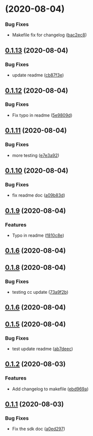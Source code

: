 # [](https://gitswarm.f5net.com/f5aas/f5cs-sdk/compare/v0.1.13...v) (2020-08-04)


### Bug Fixes

* Makefile fix for changelog ([bac2ec8](https://gitswarm.f5net.com/f5aas/f5cs-sdk/commits/bac2ec8f790dab1a491627997084ba30e71d6246))



## [0.1.13](https://gitswarm.f5net.com/f5aas/f5cs-sdk/compare/v0.1.12...v0.1.13) (2020-08-04)


### Bug Fixes

* update readme ([cb87f3e](https://gitswarm.f5net.com/f5aas/f5cs-sdk/commits/cb87f3e015da96ae41b5239b2dcb6577b11868bc))



## [0.1.12](https://gitswarm.f5net.com/f5aas/f5cs-sdk/compare/v0.1.11...v0.1.12) (2020-08-04)


### Bug Fixes

* Fix typo in readme ([5e9809d](https://gitswarm.f5net.com/f5aas/f5cs-sdk/commits/5e9809dd69a4235c659e6f53748d33fd227c8718))



## [0.1.11](https://gitswarm.f5net.com/f5aas/f5cs-sdk/compare/v0.1.10...v0.1.11) (2020-08-04)


### Bug Fixes

* more testing ([e7e3a92](https://gitswarm.f5net.com/f5aas/f5cs-sdk/commits/e7e3a927c44698b587fdc7d8f1562b6d6faab89d))



## [0.1.10](https://gitswarm.f5net.com/f5aas/f5cs-sdk/compare/v0.1.9...v0.1.10) (2020-08-04)


### Bug Fixes

* fix readme doc ([a09b83d](https://gitswarm.f5net.com/f5aas/f5cs-sdk/commits/a09b83dbd652cb60009f2a47baa3812fbeff51fd))



## [0.1.9](https://gitswarm.f5net.com/f5aas/f5cs-sdk/compare/v0.1.8...v0.1.9) (2020-08-04)


### Features

* Typo in readme ([f810c8e](https://gitswarm.f5net.com/f5aas/f5cs-sdk/commits/f810c8e8d281e7277898a51f41de97c6d0f72200))



## [0.1.6](https://gitswarm.f5net.com/f5aas/f5cs-sdk/compare/v0.1.5...v0.1.6) (2020-08-04)



## [0.1.8](https://gitswarm.f5net.com/f5aas/f5cs-sdk/compare/v0.1.6...v0.1.8) (2020-08-04)


### Bug Fixes

* testing cc update ([73a9f2b](https://gitswarm.f5net.com/f5aas/f5cs-sdk/commits/73a9f2b8a3fc6e6199b80cdf241a5f4eb8f2e186))



## [0.1.6](https://gitswarm.f5net.com/f5aas/f5cs-sdk/compare/v0.1.5...v0.1.6) (2020-08-04)



## [0.1.5](https://gitswarm.f5net.com/f5aas/f5cs-sdk/compare/v0.1.3...v0.1.5) (2020-08-04)


### Bug Fixes

* test update readme ([ab7deec](https://gitswarm.f5net.com/f5aas/f5cs-sdk/commits/ab7deec9f6afac16c1ef78050095ee307eada73a))



## [0.1.2](https://gitswarm.f5net.com/f5aas/f5cs-sdk/compare/v0.1.1...v0.1.2) (2020-08-03)


### Features

* Add changelog to makefile ([ebd969a](https://gitswarm.f5net.com/f5aas/f5cs-sdk/commits/ebd969aaef4b58f10eeddbc8360c94fa529bfa75))



## [0.1.1](https://gitswarm.f5net.com/f5aas/f5cs-sdk/compare/a0ed297f06b885564b78940b78bbc965e8d7dd74...v0.1.1) (2020-08-03)


### Bug Fixes

* Fix the sdk doc ([a0ed297](https://gitswarm.f5net.com/f5aas/f5cs-sdk/commits/a0ed297f06b885564b78940b78bbc965e8d7dd74))




